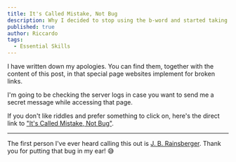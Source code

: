 ```yaml
---
title: It's Called Mistake, Not Bug
description: Why I decided to stop using the b-word and started taking ownership instead
published: true
author: Riccardo
tags:
  - Essential Skills
---
```


I have written down my apologies. You can find them, together with the content of this post, in that special page websites implement for broken links.

I'm going to be checking the server logs in case you want to send me a secret message while accessing that page.

If you don't like riddles and prefer something to click on, here's the direct link to ["It's Called Mistake, Not Bug"](/404/?hardcoded-in-post).

---

The first person I've ever heard calling this out is [J. B. Rainsberger](https://www.jbrains.ca). Thank you for putting that bug in my ear! 😅
